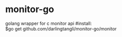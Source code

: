 monitor-go
==============================  
golang wrapper for c monitor api
#install:  
    $go get github.com/darlingtangli/monitor-go/monitor  
